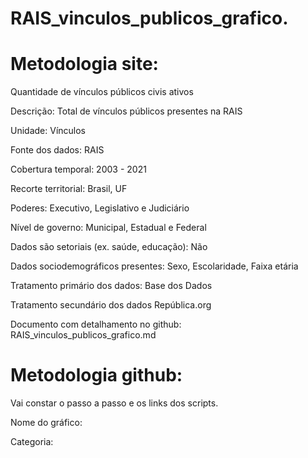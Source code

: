 

# RAIS_vinculos_publicos_grafico. 

# Metodologia site: 

Quantidade de vínculos públicos civis ativos

Descrição: 
Total de vínculos públicos presentes na RAIS

Unidade: 
Vínculos

Fonte dos dados: 
RAIS  

Cobertura temporal: 
2003 - 2021

Recorte territorial: 
Brasil, UF

Poderes: 
Executivo, Legislativo e Judiciário

Nível de governo: 
Municipal, Estadual e Federal

Dados são setoriais (ex. saúde, educação):
Não

Dados sociodemográficos presentes: 
Sexo, Escolaridade, Faixa etária

Tratamento primário dos dados: 
Base dos Dados

Tratamento secundário dos dados
República.org 

Documento com detalhamento no github: 
RAIS_vinculos_publicos_grafico.md



# Metodologia github:

Vai constar o passo a passo e os links dos scripts. 

Nome do gráfico: 

Categoria: 












